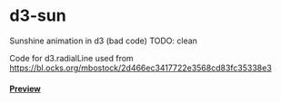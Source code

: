 # d3-sun
Sunshine animation in d3
(bad code) TODO: clean

Code for d3.radialLine used from https://bl.ocks.org/mbostock/2d466ec3417722e3568cd83fc35338e3

<h4><a target="_blank" href="https://smc1711.github.io/d3sun/sunTest.html">Preview</a><h4>
